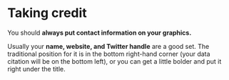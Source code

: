 # Taking credit

You should **always put contact information on your graphics.**

Usually your **name, website, and Twitter handle** are a good set. The traditional position for it is in the bottom right-hand corner (your data citation will be on the bottom left), or you can get a little bolder and put it right under the title.